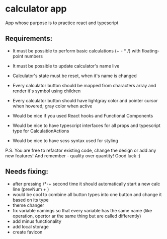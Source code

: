 # calculator app

App whose purpose is to practice react and typescript

## Requirements:

- It must be possible to perform basic calculations (+ - \* /) with floating-point numbers
- It must be possible to update calculator's name live
- Calculator's state must be reset, when it's name is changed

- Every calculator button should be mapped from characters array and render it's symbol using children
- Every calculator button should have lightgray color and pointer cursor when hovered; gray color when active

- Would be nice if you used React hooks and Functional Components
- Would be nice to have typescript interfaces for all props and typescript type for CalculationActions
- Would be nice to have scss syntax used for styling

P.S. You are free to refactor existing code, change the design or add any new features! And remember - quality over quantity! Good luck :)

## Needs fixing:

- after pressing /\*-+ second time it should automatically start a new calc line (prevNum + )
- would be cool to combine all button types into one button and change it based on its type
- theme changer
- fix variable namings so that every variable has the same name (like operation, opertor ar the same thing but are called differently)
- add minus functionality
- add local storage
- create favicon
